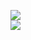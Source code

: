 [![](https://img.shields.io/badge/Made%20With-Github%20Spray-lightgrey.svg?style=for-the-badge&logo=github)](https://github.com/Annihil/github-spray#21598)  
[![](https://i.imgur.com/2DrTn0Z.gif)](https://github.com/Annihil/github-spray)